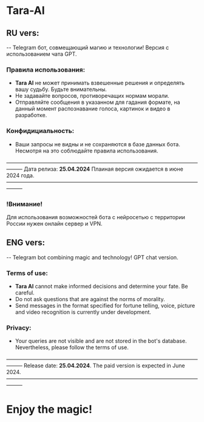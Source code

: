 # Tara-AI

## RU vers:
-- Telegram бот, совмещающий магию и технологии! 
Версия с использованием чата GPT.

### Правила использования:
- **Tara AI** не может принимать взвешенные решения и определять вашу судьбу. Будьте внимательны.
-  Не задавайте вопросов, противоречащих нормам морали.
-  Отправляйте сообщения в указанном для гадания формате, на данный момент распознавание голоса, картинок и видео в разработке.

### Конфидициальность:
- Ваши запросы не видны и не сохраняются в базе данных бота. Несмотря на это соблюдайте правила использования.
  
———————————————————————————————————————
Дата релиза: **25.04.2024**
Плаиная версия ожидается в июне 2024 года. 
———————————————————————————————————————
### !Внимание!
Для использования возможностей бота с нейросетью с территории России нужен онлайн сервер и VPN.

## ENG vers:
-- Telegram bot combining magic and technology! 
GPT chat version.

### Terms of use:
- **Tara AI** cannot make informed decisions and determine your fate. Be careful.
- Do not ask questions that are against the norms of morality.
- Send messages in the format specified for fortune telling, voice, picture and video recognition is currently under development.

### Privacy:
- Your queries are not visible and are not stored in the bot's database. Nevertheless, please follow the terms of use.
  
———————————————————————————————————————
Release date: **25.04.2024**.
The paid version is expected in June 2024. 
———————————————————————————————————————

# Enjoy the magic!
